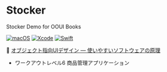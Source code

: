 # Stocker
Stocker Demo for OOUI Books

[![macOS](https://img.shields.io/badge/macOS-Catalina-black)](https://developer.apple.com/macos/)
[![Xcode](https://img.shields.io/badge/Xcode-11.5-blue.svg)](https://developer.apple.com/xcode)
[![Swift](https://img.shields.io/badge/Swift-5.2.4-orange.svg)](https://swift.org)

:book: [オブジェクト指向UIデザイン ― 使いやすいソフトウェアの原理](https://www.sociomedia.co.jp/10105)

* ワークアウトレベル6 商品管理アプリケーション
